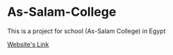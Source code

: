 # As-Salam-College

This is a project for school (As-Salam College) in Egypt

[Website's Link](https://as-salam-college.netlify.app/)
